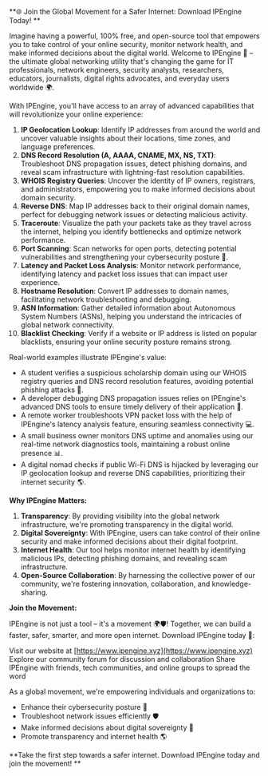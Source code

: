 **🌐 Join the Global Movement for a Safer Internet: Download IPEngine Today! **

Imagine having a powerful, 100% free, and open-source tool that empowers you to take control of your online security, monitor network health, and make informed decisions about the digital world. Welcome to IPEngine 🚀 – the ultimate global networking utility that's changing the game for IT professionals, network engineers, security analysts, researchers, educators, journalists, digital rights advocates, and everyday users worldwide 🌍.

With IPEngine, you'll have access to an array of advanced capabilities that will revolutionize your online experience:

1. **IP Geolocation Lookup**: Identify IP addresses from around the world and uncover valuable insights about their locations, time zones, and language preferences.
2. **DNS Record Resolution (A, AAAA, CNAME, MX, NS, TXT)**: Troubleshoot DNS propagation issues, detect phishing domains, and reveal scam infrastructure with lightning-fast resolution capabilities.
3. **WHOIS Registry Queries**: Uncover the identity of IP owners, registrars, and administrators, empowering you to make informed decisions about domain security.
4. **Reverse DNS**: Map IP addresses back to their original domain names, perfect for debugging network issues or detecting malicious activity.
5. **Traceroute**: Visualize the path your packets take as they travel across the internet, helping you identify bottlenecks and optimize network performance.
6. **Port Scanning**: Scan networks for open ports, detecting potential vulnerabilities and strengthening your cybersecurity posture 🔐.
7. **Latency and Packet Loss Analysis**: Monitor network performance, identifying latency and packet loss issues that can impact user experience.
8. **Hostname Resolution**: Convert IP addresses to domain names, facilitating network troubleshooting and debugging.
9. **ASN Information**: Gather detailed information about Autonomous System Numbers (ASNs), helping you understand the intricacies of global network connectivity.
10. **Blacklist Checking**: Verify if a website or IP address is listed on popular blacklists, ensuring your online security posture remains strong.

Real-world examples illustrate IPEngine's value:

* A student verifies a suspicious scholarship domain using our WHOIS registry queries and DNS record resolution features, avoiding potential phishing attacks 📝.
* A developer debugging DNS propagation issues relies on IPEngine's advanced DNS tools to ensure timely delivery of their application 🤖.
* A remote worker troubleshoots VPN packet loss with the help of IPEngine's latency analysis feature, ensuring seamless connectivity 💻.
* A small business owner monitors DNS uptime and anomalies using our real-time network diagnostics tools, maintaining a robust online presence 📊.
* A digital nomad checks if public Wi-Fi DNS is hijacked by leveraging our IP geolocation lookup and reverse DNS capabilities, prioritizing their internet security 🌎.

**Why IPEngine Matters:**

1. **Transparency**: By providing visibility into the global network infrastructure, we're promoting transparency in the digital world.
2. **Digital Sovereignty**: With IPEngine, users can take control of their online security and make informed decisions about their digital footprint.
3. **Internet Health**: Our tool helps monitor internet health by identifying malicious IPs, detecting phishing domains, and revealing scam infrastructure.
4. **Open-Source Collaboration**: By harnessing the collective power of our community, we're fostering innovation, collaboration, and knowledge-sharing.

**Join the Movement:**

IPEngine is not just a tool – it's a movement 🌍🛡️! Together, we can build a faster, safer, smarter, and more open internet. Download IPEngine today 📡:

Visit our website at [https://www.ipengine.xyz](https://www.ipengine.xyz)
Explore our community forum for discussion and collaboration
Share IPEngine with friends, tech communities, and online groups to spread the word

As a global movement, we're empowering individuals and organizations to:

* Enhance their cybersecurity posture 🔐
* Troubleshoot network issues efficiently 🛡️
* Make informed decisions about digital sovereignty 👥
* Promote transparency and internet health 🌎

**Take the first step towards a safer internet. Download IPEngine today and join the movement! **